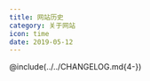 ```yaml
---
title: 网站历史 
category: 关于网站
icon: time
date: 2019-05-12
---
```


<!-- more -->

@include(../../CHANGELOG.md{4-})

